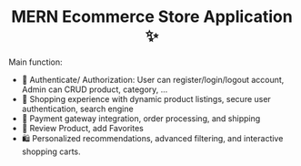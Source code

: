 <h1 align="center">MERN Ecommerce Store Application ✨</h1>

Main function:

- 🔐 Authenticate/ Authorization: User can register/login/logout account, Admin can CRUD product, category, ...
- 🏪 Shopping experience with dynamic product listings, secure user authentication, search engine
- 🛒 Payment gateway integration, order processing, and shipping
- 💖 Review Product, add Favorites
- 🛍️ Personalized recommendations, advanced filtering, and interactive shopping carts.

